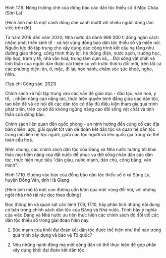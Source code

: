 Hình 17.9. Nông trường chè của đồng bào các dân tộc thiểu số ở Mộc Châu (Sơn La)

[Hình ảnh mô tả một cánh đồng chè xanh mướt với nhiều người đang làm việc trên đó]

Từ năm 2016 đến năm 2020, Nhà nước đã dành 998 000 tỉ đồng ngân sách nhằm phát triển kinh tế - xã hội vùng đồng bào dân tộc thiểu số và miền núi. Nguồn lực đó tập trung cho xây dựng các công trình kết cấu hạ tầng như đường giao thông, công trình thủy lợi, hệ thống điện, nước sạch, trường học, lớp học, trạm y tế, nhà văn hoá, trung tâm cụm xã,... Đời sống vật chất và tinh thần của người dân được cải thiện so với trước thời kì đổi mới, trên tất cả các phương diện: ăn, ở, mặc, đi lại, học hành, chăm sóc sức khoẻ, nghe, nhìn.

(Tạp chí Cộng sản, 2021)

Chính sách xã hội tập trung vào các vấn đề giáo dục - đào tạo, văn hoá, y tế,... nhằm nâng cao năng lực, thực hiện quyền bình đẳng giữa các dân tộc, tạo tiền đề và cơ hội để các dân tộc có đầy đủ điều kiện tham gia quá trình phát triển, trên cơ sở đó không ngừng nâng cao đời sống vật chất và tinh thần của đồng bào.

Chính sách liên quan đến quốc phòng - an ninh hướng đến củng cố các địa bàn chiến lược, giải quyết tốt vấn đề đoàn kết dân tộc và quan hệ dân tộc trong mối liên hệ tộc người, giữa các tộc người và liên quốc gia trong xu thế toàn cầu hoá.

Nhìn chung, các chính sách dân tộc của Đảng và Nhà nước hướng tới khai thác mọi tiềm năng của đất nước để phục vụ đời sống nhân dân các dân tộc, thực hiện mục tiêu "dân giàu, nước mạnh, dân chủ, công bằng, văn minh".

Hình 17.10. Đường vào bản của đồng bào dân tộc thiểu số ở xã Sùng Là, huyện Đồng Văn, tỉnh Hà Giang

[Hình ảnh mô tả một con đường uốn lượn qua một vùng đồi núi, với những ngôi nhà nhỏ rải rác dọc theo đường]

Đọc thông tin và quan sát các hình 17.9, 17.10, hãy phân tích những nội dung cơ bản trong chính sách dân tộc của Đảng và Nhà nước. Trình bày ý nghĩa của việc Đảng và Nhà nước ưu tiên thực hiện các chính sách đó đối với các dân tộc thiểu số trong giai đoạn hiện nay.

1. Sức mạnh của khối đại đoàn kết dân tộc được thể hiện như thế nào trong quá trình xây dựng và bảo vệ Tổ quốc?

2. Nêu những hành động mà một công dân có thể thực hiện để góp phần xây dựng khối đại đoàn kết dân tộc.